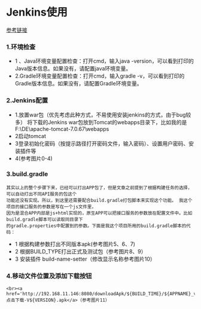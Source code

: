 # Jenkins使用

[参考链接](https://blog.csdn.net/zhuyb829/article/details/78899465)
### 1.环境检查
- 1 、Java环境变量配置检查：打开cmd，输入java -version，可以看到打印的Java版本信息。如果没有，请配置java环境变量。
- 2.Gradle环境变量配置检查：打开cmd，输入gradle -v，可以看到打印的Gradle版本信息。如果没有，请配置Gradle环境变量。
### 2.Jenkins配置
- 1.放置war包（优先考虑此种方式，不易使用安装jenkins的方式，由于bug较多）
将下载的Jenkins war包放到Tomcat的webapps目录下，比如我的是F:\DE\apache-tomcat-7.0.67\webapps
- 2启动tomcat
- 3登录初始化密码（按提示路径打开密码文件，输入密码）、设置用户密码、安装插件等
- 4(参考图片0-4)
### 3.build.gradle
    其实以上的整个步骤下来，已经可以打出APP包了，但是文章之前提到了根据构建任务的选择，可以自动打出不同API服务的包这个
    功能还没有实现。所以，到这里还需要配合build.gradle打包脚本来实现这个功能。 我这个项目的接口服务的参数是写在一个js文件里，
    因为是混合APP内部是js+html实现的，原生APP可以把接口服务的参数放在配置文件中。比如build.gradle脚本可以读取同目录下
    的gradle.properties中配置到的参数。下面是我这个项目所用的build.gradle脚本的代码：
- 1 根据构建参数打出不同版本apk(参考图片5、6、7)
- 2 根据BUILD_TYPE打出正式及测试包（参考图片8、9）
- 3 安装插件
        build-name-setter（修改显示名称参考图片10）
### 4.移动文件位置及添加下载按钮
    <br><a href='http://192.168.11.146:8080/downloadApk/${BUILD_TIME}/${APPNAME}_v${VERSION}_${BUILD_TYPE}.apk'>
    点击下载-V${VERSION}.apk</a>（参考图片11）